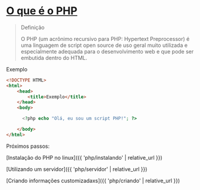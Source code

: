# [O que é o PHP](https://secure.php.net/manual/pt_BR/intro-whatis.php)

> Definição
>
> O PHP (um acrônimo recursivo para PHP: Hypertext Preprocessor) é uma linguagem de script open source de uso geral
> muito utilizada e especialmente adequada para o desenvolvimento web e que pode ser embutida dentro do HTML.

Exemplo

```html
<!DOCTYPE HTML>
<html>
    <head>
        <title>Exemplo</title>
    </head>
    <body>
```
```php
      <?php echo "Olá, eu sou um script PHP!"; ?>
```
```html
    </body>
</html>
```

Próximos passos:

[Instalação do PHP no linux]({{ 'php/instalando' | relative_url }})

[Utilizando um servidor]({{ 'php/servidor' | relative_url }})

[Criando informações customizadaxs]({{ 'php/criando' | relative_url }})